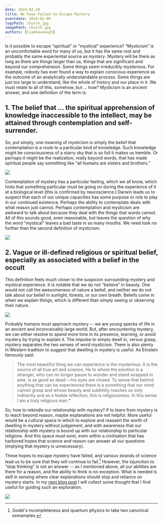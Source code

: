 ```yaml
---
date: 2019-02-20
title: We have Failed to Escape Mystery
eventdate: 2019-02-06
logoPath: church.jpg
imagePath: church.jpg
authors: [liamkavanagh]
---
```


Is it possible to escape “spiritual” or “mystical” experience? “Mysticism” is an uncomfortable word for many of us, but it has the same root and probably the same experiential source as *mystery*. Mystery will be there as long as there are things larger than us, things that are significant and beyond our comprehension. Some things seem irreducibly mysterious. For example, nobody has ever found a way to explain conscious experience as the outcome of an analytically understandable process. Some things are just too large to understand, like the whole of history and our place in it. We must relate to all of this, somehow, but … how? Mysticism is an ancient answer, and one definition of the term is:

## 1. The belief that ... the spiritual apprehension of knowledge inaccessible to the intellect, may be attained through contemplation and self-surrender.

So, put simply, one meaning of mysticism is simply the belief that contemplation is a route to a particular kind of knowledge. Such knowledge might be consciousness of a starry sky that is so full it makes us tremble. Or perhaps it might be the realization, really beyond words, that has made spiritual people say something like “all humans are sisters and brothers.”

<img src="/images/maninfog.jpg">

Contemplation of mystery has a particular feeling, which we all know, which hints that something particular must be going on during the experience of it at a biological level (this is confirmed by neuroscience.) Darwin leads us to suspect that each of our unique capacities has some purpose or role to play in our continued existence. Perhaps the ability to contemplate deals with what reason just cannot. Perhaps contemplation and mysticism are awkward to talk about because they deal with the things that words cannot. All of this sounds good, even reasonable, but leaves the question of why the word “mystical” leaves a bad taste in so many mouths. We need look no further than the second definition of mysticism:

<img src="/images/church.jpg">

## 2. Vague or ill-defined religious or spiritual belief, especially as associated with a belief in the occult

This definition feels much closer to the suspicion surrounding mystery and mystical experience. It is notable that we do not “believe” in beauty. One would not call the awesomeness of nature a belief, and neither we do not talk about our belief in sunlight, forests, or our own breath. Beliefs come in when we explain things, which is different than simply seeing or observing their nature.

<img src="/images/leaf.jpg">

Probably humans must approach mystery -- we are young specks of life in an ancient and inconceivably large world. But, after encountering mystery, we can either resolve to spend more time in its presence, learning, or avoid mystery by trying to explain it. The impulse to simply dwell in, versus grasp, mystery separates the two senses of word mysticism. There is also plenty in Western tradition to suggest that dwelling in mystery is useful. As Einstein famously said:

> The most beautiful thing we can experience is the mysterious. It is the source of all true art and science. He to whom the emotion is a stranger, who can no longer pause to wonder and stand wrapped in awe, is as good as dead —his eyes are closed. To sense that behind anything that can be experienced there is a something that our mind cannot grasp and whose beauty and sublimity reaches us only indirectly and as a feeble reflection, this is religiousness. In this sense I am a truly religious man.*

So, how to rekindle our relationship with mystery? If to learn from mystery is to reach beyond reason, maybe explanations are not helpful. More useful would be a cultural space in which to explore and reassert the worth of dwelling in mystery without judgement, and with awareness that our relationship with mystery is bound up with our relationship to particular religions. And this space must exist, even within a civilisation that has harbored hopes that science and reason can answer all our questions (implying that mystery is unnecessary).

These hopes to escape mystery have failed, and various strands of science lead us to be sure that they will continue to fail.[^1] However, the injunction to “stop thinking” is not an answer -- as I mentioned above, all our abilities are there for a reason, and the ability to think is no exception. What is needed is skill in sensing where clear explanations should stop and reliance on mystery starts. In my [next blog post][next] I will collect some thought that I find  useful for guiding such an exploration.

<img src="/images/galaxy.jpg">

[next]: /2019/04/10/ritual-and-the-return-to-mystery/

[^1]: Godel's incompleteness and quantum physics to take two canonical exmamples.

